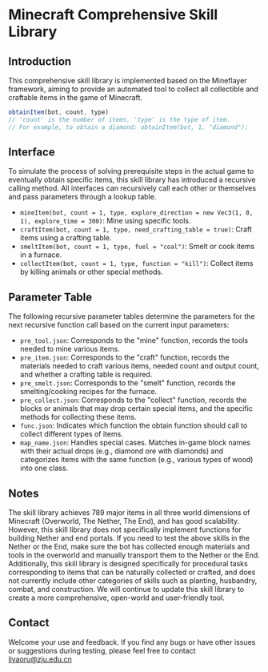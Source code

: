 # Minecraft Comprehensive Skill Library

## Introduction

This comprehensive skill library is implemented based on the Mineflayer framework, aiming to provide an automated tool to collect all collectible and craftable items in the game of Minecraft.

```javascript
obtainItem(bot, count, type)
// 'count' is the number of items, 'type' is the type of item.
// For example, to obtain a diamond: obtainItem(bot, 1, "diamond");
```

## Interface

To simulate the process of solving prerequisite steps in the actual game to eventually obtain specific items, this skill library has introduced a recursive calling method. All interfaces can recursively call each other or themselves and pass parameters through a lookup table.

- `mineItem(bot, count = 1, type, explore_direction = new Vec3(1, 0, 1), explore_time = 300)`: Mine using specific tools.
- `craftItem(bot, count = 1, type, need_crafting_table = true)`: Craft items using a crafting table.
- `smeltItem(bot, count = 1, type, fuel = "coal")`: Smelt or cook items in a furnace.
- `collectItem(bot, count = 1, type, function = "kill")`: Collect items by killing animals or other special methods.

## Parameter Table

The following recursive parameter tables determine the parameters for the next recursive function call based on the current input parameters:

- `pre_tool.json`: Corresponds to the "mine" function, records the tools needed to mine various items.
- `pre_item.json`: Corresponds to the "craft" function, records the materials needed to craft various items, needed count and output count, and whether a crafting table is required.
- `pre_smelt.json`: Corresponds to the "smelt" function, records the smelting/cooking recipes for the furnace.
- `pre_collect.json`: Corresponds to the "collect" function, records the blocks or animals that may drop certain special items, and the specific methods for collecting these items.
- `func.json`: Indicates which function the obtain function should call to collect different types of items.
- `map_name.json`: Handles special cases. Matches in-game block names with their actual drops (e.g., diamond ore with diamonds) and categorizes items with the same function (e.g., various types of wood) into one class.

## Notes

The skill library achieves 789 major items in all three world dimensions of Minecraft (Overworld, The Nether, The End), and has good scalability. However, this skill library does not specifically implement functions for building Nether and end portals. If you need to test the above skills in the Nether or the End, make sure the bot has collected enough materials and tools in the overworld and manually transport them to the Nether or the End. Additionally, this skill library is designed specifically for procedural tasks corresponding to items that can be naturally collected or crafted, and does not currently include other categories of skills such as planting, husbandry, combat, and construction. We will continue to update this skill library to create a more comprehensive, open-world and user-friendly tool.

## Contact

Welcome your use and feedback. If you find any bugs or have other issues or suggestions during testing, please feel free to contact liyaoru@zju.edu.cn
